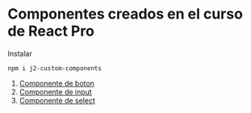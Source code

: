 # Componentes creados en el curso de React Pro

Instalar

```
npm i j2-custom-components
```

1. [Componente de boton](#boton)
2. [Componente de input](#input)
3. [Componente de select](#select)